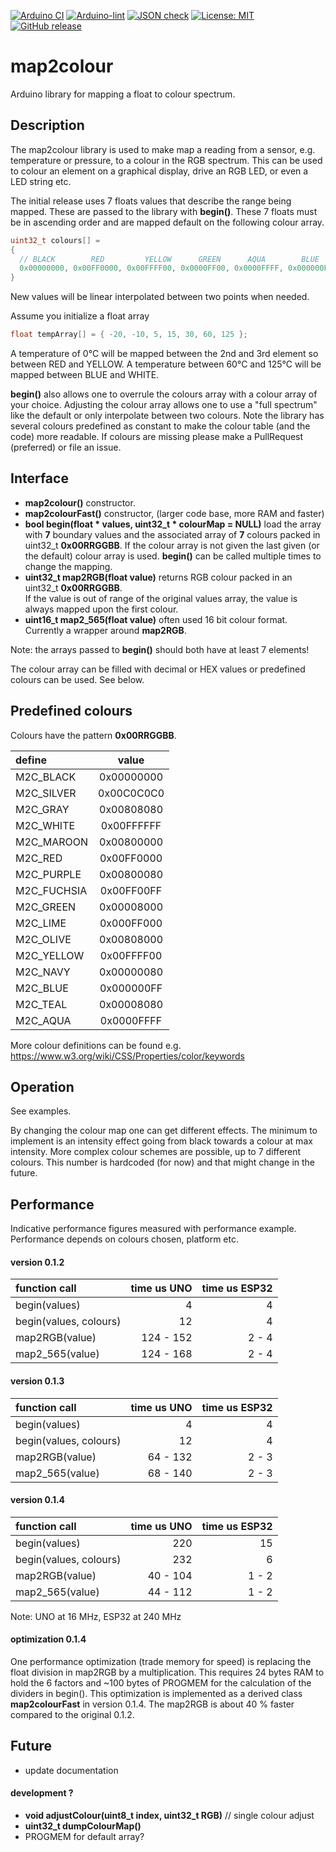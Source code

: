 
[![Arduino CI](https://github.com/RobTillaart/map2colour/workflows/Arduino%20CI/badge.svg)](https://github.com/marketplace/actions/arduino_ci)
[![Arduino-lint](https://github.com/RobTillaart/map2colour/actions/workflows/arduino-lint.yml/badge.svg)](https://github.com/RobTillaart/map2colour/actions/workflows/arduino-lint.yml)
[![JSON check](https://github.com/RobTillaart/map2colour/actions/workflows/jsoncheck.yml/badge.svg)](https://github.com/RobTillaart/map2colour/actions/workflows/jsoncheck.yml)
[![License: MIT](https://img.shields.io/badge/license-MIT-green.svg)](https://github.com/RobTillaart/map2colour/blob/master/LICENSE)
[![GitHub release](https://img.shields.io/github/release/RobTillaart/map2colour.svg?maxAge=3600)](https://github.com/RobTillaart/map2colour/releases)


# map2colour

Arduino library for mapping a float to colour spectrum.


## Description

The map2colour library is used to make map a reading from a sensor, e.g. temperature or pressure,
to a colour in the RGB spectrum. This can be used to colour an element on a graphical display, drive an RGB LED, or even a LED string etc.

The initial release uses 7 floats values that describe the range being mapped.
These are passed to the library with **begin()**.
These 7 floats must be in ascending order and are mapped default on the following colour array.

```cpp
uint32_t colours[] =
{
  // BLACK        RED         YELLOW      GREEN      AQUA        BLUE       WHITE
  0x00000000, 0x00FF0000, 0x00FFFF00, 0x0000FF00, 0x0000FFFF, 0x000000FF, 0x00FFFFFF
}
```

New values will be linear interpolated between two points when needed.

Assume you initialize a float array
```cpp
float tempArray[] = { -20, -10, 5, 15, 30, 60, 125 };
```
A temperature of 0°C will be mapped between the 2nd and 3rd element so
between RED and YELLOW.
A temperature between 60°C and 125°C will be mapped between BLUE and WHITE.

**begin()** also allows one to overrule the colours array with a colour array of your choice.
Adjusting the colour array allows one to use a "full spectrum" like the default or only 
interpolate between two colours. Note the library has several colours predefined as constant
to make the colour table (and the code) more readable. If colours are missing please make a 
PullRequest (preferred) or file an issue. 


## Interface

- **map2colour()** constructor.
- **map2colourFast()** constructor, (larger code base, more RAM and faster)
- **bool begin(float \* values, uint32_t \* colourMap = NULL)** load the array with **7** 
boundary values and the associated array of **7** colours packed in uint32_t **0x00RRGGBB**.
If the colour array is not given the last given (or the default) colour array is used.
**begin()** can be called multiple times to change the mapping.
- **uint32_t map2RGB(float value)** returns RGB colour packed in an uint32_t **0x00RRGGBB**.  
If the value is out of range of the original values array, the value is always mapped upon the first colour.
- **uint16_t map2_565(float value)** often used 16 bit colour format. Currently a wrapper around **map2RGB**.

Note: the arrays passed to **begin()** should both have at least 7 elements!

The colour array can be filled with decimal or HEX values or predefined colours can be used. See below.


## Predefined colours

Colours have the pattern **0x00RRGGBB**.


| define      | value      |
|:------------|:----------:|
| M2C_BLACK   | 0x00000000 |
| M2C_SILVER  | 0x00C0C0C0 |
| M2C_GRAY    | 0x00808080 |
| M2C_WHITE   | 0x00FFFFFF |
| M2C_MAROON  | 0x00800000 |
| M2C_RED     | 0x00FF0000 |
| M2C_PURPLE  | 0x00800080 |
| M2C_FUCHSIA | 0x00FF00FF |
| M2C_GREEN   | 0x00008000 |
| M2C_LIME    | 0x000FF000 |
| M2C_OLIVE   | 0x00808000 |
| M2C_YELLOW  | 0x00FFFF00 |
| M2C_NAVY    | 0x00000080 |
| M2C_BLUE    | 0x000000FF |
| M2C_TEAL    | 0x00008080 |
| M2C_AQUA    | 0x0000FFFF |


More colour definitions can be found e.g. https://www.w3.org/wiki/CSS/Properties/color/keywords


## Operation

See examples.

By changing the colour map one can get different effects. 
The minimum to implement is an intensity effect going from black towards a colour at max intensity. 
More complex colour schemes are possible, up to 7 different colours. 
This number is hardcoded (for now) and that might change in the future.


## Performance

Indicative performance figures measured with performance example.
Performance depends on colours chosen, platform etc.


#### version 0.1.2

| function call          | time us UNO | time us ESP32 |
|:-----------------------|------------:|--------------:|
| begin(values)          | 4           | 4             |
| begin(values, colours) | 12          | 4             |
| map2RGB(value)         | 124 - 152   | 2 - 4         |
| map2_565(value)        | 124 - 168   | 2 - 4         |


#### version 0.1.3

| function call          | time us UNO | time us ESP32 |
|:-----------------------|------------:|--------------:|
| begin(values)          | 4           | 4             |
| begin(values, colours) | 12          | 4             |
| map2RGB(value)         | 64 - 132    | 2 - 3         |
| map2_565(value)        | 68 - 140    | 2 - 3         |


#### version 0.1.4

| function call          | time us UNO | time us ESP32 |
|:-----------------------|------------:|--------------:|
| begin(values)          | 220         | 15            |
| begin(values, colours) | 232         | 6             |
| map2RGB(value)         | 40 - 104    | 1 - 2         |
| map2_565(value)        | 44 - 112    | 1 - 2         |


Note: UNO at 16 MHz, ESP32 at 240 MHz


#### optimization 0.1.4

One performance optimization (trade memory for speed) is replacing the float division 
in map2RGB by a multiplication. 
This requires 24 bytes RAM to hold the 6 factors and ~100 bytes of PROGMEM for the calculation of the dividers in begin(). 
This optimization is implemented as a derived class **map2colourFast** in version 0.1.4.
The map2RGB is about 40 % faster compared to the original 0.1.2.


## Future

- update documentation


#### development ?

- **void adjustColour(uint8_t index, uint32_t RGB)**    // single colour adjust
- **uint32_t dumpColourMap()** 
- PROGMEM for default array?



